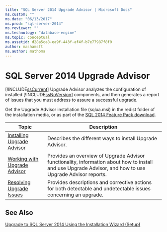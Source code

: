 ```yaml
---
title: "SQL Server 2014 Upgrade Advisor | Microsoft Docs"
ms.custom: ""
ms.date: "06/13/2017"
ms.prod: "sql-server-2014"
ms.reviewer: ""
ms.technology: "database-engine"
ms.topic: conceptual
ms.assetid: d28a5ca8-ea9f-443f-af4f-b7e77987f8f0
author: mashamsft
ms.author: mathoma
---
```

# SQL Server 2014 Upgrade Advisor
  [!INCLUDE[ssCurrent](../../includes/sscurrent-md.md)] Upgrade Advisor analyzes the configuration of installed [!INCLUDE[ssNoVersion](../../includes/ssnoversion-md.md)] components, and then generates a report of issues that you must address to assure a successful upgrade.  
  
 Get the Upgrade Advisor installation file (sqlua.msi) in the redist folder of the installation media, or as part of the [SQL 2014 Feature Pack download](https://www.microsoft.com/download/details.aspx?id=42295).  
  
|Topic|Description|  
|-----------|-----------------|  
|[Installing Upgrade Advisor](../../../2014/sql-server/install/installing-upgrade-advisor.md)|Describes the different ways to install Upgrade Advisor.|  
|[Working with Upgrade Advisor](../../../2014/sql-server/install/working-with-upgrade-advisor.md)|Provides an overview of Upgrade Advisor functionality, information about how to install and use Upgrade Advisor, and how to use Upgrade Advisor reports.|  
|[Resolving Upgrade Issues](../../../2014/sql-server/install/resolving-upgrade-issues.md)|Provides descriptions and corrective actions for both detectable and undetectable issues concerning an upgrade.|  
  
## See Also  
 [Upgrade to SQL Server 2014 Using the Installation Wizard &#40;Setup&#41;](../../database-engine/install-windows/upgrade-sql-server-using-the-installation-wizard-setup.md)  
  
  
